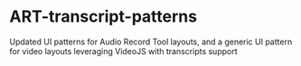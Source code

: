 # ART-transcript-patterns

Updated UI patterns for Audio Record Tool layouts, and a generic UI pattern for video layouts leveraging VideoJS with transcripts support
